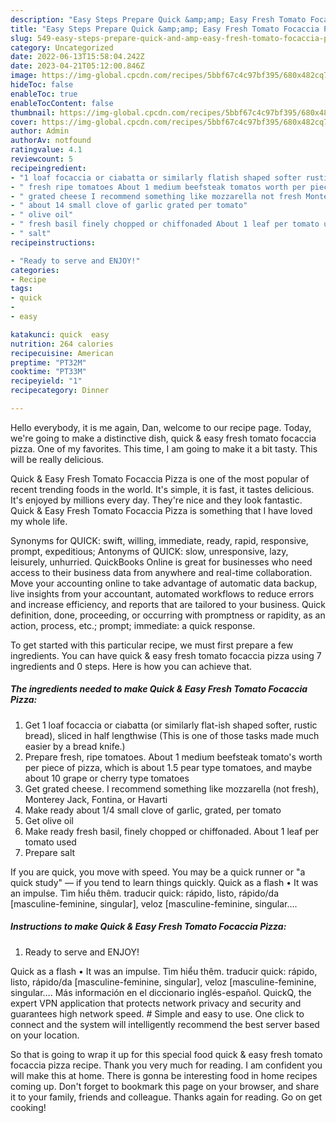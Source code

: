 ```yaml
---
description: "Easy Steps Prepare Quick &amp;amp; Easy Fresh Tomato Focaccia Pizza the Very Delicious"
title: "Easy Steps Prepare Quick &amp;amp; Easy Fresh Tomato Focaccia Pizza the Very Delicious"
slug: 549-easy-steps-prepare-quick-and-amp-easy-fresh-tomato-focaccia-pizza-the-very-delicious
category: Uncategorized
date: 2022-06-13T15:58:04.242Z
date: 2023-04-21T05:12:00.846Z
image: https://img-global.cpcdn.com/recipes/5bbf67c4c97bf395/680x482cq70/quick-easy-fresh-tomato-focaccia-pizza-recipe-main-photo.jpg
hideToc: false
enableToc: true
enableTocContent: false
thumbnail: https://img-global.cpcdn.com/recipes/5bbf67c4c97bf395/680x482cq70/quick-easy-fresh-tomato-focaccia-pizza-recipe-main-photo.jpg
cover: https://img-global.cpcdn.com/recipes/5bbf67c4c97bf395/680x482cq70/quick-easy-fresh-tomato-focaccia-pizza-recipe-main-photo.jpg
author: Admin
authorAv: notfound
ratingvalue: 4.1
reviewcount: 5
recipeingredient:
- "1 loaf focaccia or ciabatta or similarly flatish shaped softer rustic bread sliced in half lengthwise This is one of those tasks made much easier by a bread knife"
- " fresh ripe tomatoes About 1 medium beefsteak tomatos worth per piece of pizza which is about 15 pear type tomatoes and maybe about 10 grape or cherry type tomatoes"
- " grated cheese I recommend something like mozzarella not fresh Monterey Jack Fontina or Havarti"
- " about 14 small clove of garlic grated per tomato"
- " olive oil"
- " fresh basil finely chopped or chiffonaded About 1 leaf per tomato used"
- " salt"
recipeinstructions:

- "Ready to serve and ENJOY!"
categories:
- Recipe
tags:
- quick
- 
- easy

katakunci: quick  easy 
nutrition: 264 calories
recipecuisine: American
preptime: "PT32M"
cooktime: "PT33M"
recipeyield: "1"
recipecategory: Dinner

---
```



Hello everybody, it is me again, Dan, welcome to our recipe page. Today, we're going to make a distinctive dish, quick &amp; easy fresh tomato focaccia pizza. One of my favorites. This time, I am going to make it a bit tasty. This will be really delicious.

Quick &amp; Easy Fresh Tomato Focaccia Pizza is one of the most popular of recent trending foods in the world. It's simple, it is fast, it tastes delicious. It's enjoyed by millions every day. They're nice and they look fantastic. Quick &amp; Easy Fresh Tomato Focaccia Pizza is something that I have loved my whole life.

Synonyms for QUICK: swift, willing, immediate, ready, rapid, responsive, prompt, expeditious; Antonyms of QUICK: slow, unresponsive, lazy, leisurely, unhurried. QuickBooks Online is great for businesses who need access to their business data from anywhere and real-time collaboration. Move your accounting online to take advantage of automatic data backup, live insights from your accountant, automated workflows to reduce errors and increase efficiency, and reports that are tailored to your business. Quick definition, done, proceeding, or occurring with promptness or rapidity, as an action, process, etc.; prompt; immediate: a quick response.


To get started with this particular recipe, we must first prepare a few ingredients. You can have quick &amp; easy fresh tomato focaccia pizza using 7 ingredients and 0 steps. Here is how you can achieve that.

<!--inarticleads1-->

##### The ingredients needed to make Quick &amp; Easy Fresh Tomato Focaccia Pizza:

1. Get 1 loaf focaccia or ciabatta (or similarly flat-ish shaped softer, rustic bread), sliced in half lengthwise (This is one of those tasks made much easier by a bread knife.)
1. Prepare  fresh, ripe tomatoes. About 1 medium beefsteak tomato&#39;s worth per piece of pizza, which is about 1.5 pear type tomatoes, and maybe about 10 grape or cherry type tomatoes
1. Get  grated cheese. I recommend something like mozzarella (not fresh), Monterey Jack, Fontina, or Havarti
1. Make ready  about 1/4 small clove of garlic, grated, per tomato
1. Get  olive oil
1. Make ready  fresh basil, finely chopped or chiffonaded. About 1 leaf per tomato used
1. Prepare  salt


If you are quick, you move with speed. You may be a quick runner or &#34;a quick study&#34; — if you tend to learn things quickly. Quick as a flash • It was an impulse. Tìm hiểu thêm. traducir quick: rápido, listo, rápido/da [masculine-feminine, singular], veloz [masculine-feminine, singular…. 

<!--inarticleads2-->

##### Instructions to make Quick &amp; Easy Fresh Tomato Focaccia Pizza:


1. Ready to serve and ENJOY!

Quick as a flash • It was an impulse. Tìm hiểu thêm. traducir quick: rápido, listo, rápido/da [masculine-feminine, singular], veloz [masculine-feminine, singular…. Más información en el diccionario inglés-español. QuickQ, the expert VPN application that protects network privacy and security and guarantees high network speed. # Simple and easy to use. One click to connect and the system will intelligently recommend the best server based on your location. 

So that is going to wrap it up for this special food quick &amp; easy fresh tomato focaccia pizza recipe. Thank you very much for reading. I am confident you will make this at home. There is gonna be interesting food in home recipes coming up. Don't forget to bookmark this page on your browser, and share it to your family, friends and colleague. Thanks again for reading. Go on get cooking!
